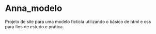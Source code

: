 # Anna_modelo
 Projeto de site para uma modelo ficticía utilizando o básico de html e css para fins de estudo e prática.
